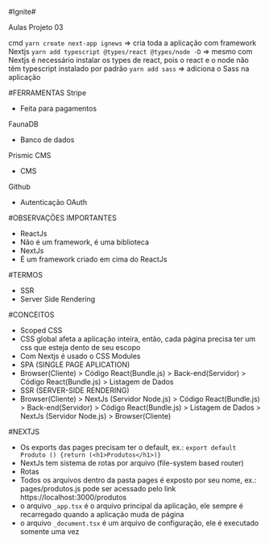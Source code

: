 #Ignite#

Aulas Projeto 03

cmd
```yarn create next-app ignews``` => cria toda a aplicação com framework Nextjs
```yarn add typescript @types/react @types/node -D``` => mesmo com Nextjs é necessário instalar os types de react, pois o react e o node não têm typescript instalado por padrão
```yarn add sass``` => adiciona o Sass na aplicação


#FERRAMENTAS
Stripe
 - Feita para pagamentos

FaunaDB
 - Banco de dados

Prismic CMS
 - CMS

Github
 - Autenticação OAuth


#OBSERVAÇÕES IMPORTANTES

 - ReactJs
  - Não é um framework, é uma biblioteca
 - NextJs
  - É um framework criado em cima do ReactJs


#TERMOS
 - SSR
  - Server Side Rendering


#CONCEITOS
 - Scoped CSS
  - CSS global afeta a aplicação inteira, então, cada página precisa ter um css que esteja dento de seu escopo
  - Com Nextjs é usado o CSS Modules
 - SPA (SINGLE PAGE APLICATION)
  - Browser(Cliente) > Código React(Bundle.js) > Back-end(Servidor) > Código React(Bundle.js) > Listagem de Dados
 - SSR (SERVER-SIDE RENDERING)
  - Browser(Cliente) > NextJs (Servidor Node.js) > Código React(Bundle.js) > Back-end(Servidor) > Código React(Bundle.js) > Listagem de Dados > NextJs (Servidor Node.js) > Browser(Cliente)


#NEXTJS
 - Os exports das pages precisam ter o default, ex.: ``````export default Produto () {return (<h1>Produtos</h1>)}``````
 - NextJs tem sistema de rotas por arquivo (file-system based router)
 - Rotas
  - Todos os arquivos dentro da pasta pages é exposto por seu nome, ex.: pages/produtos.js pode ser acessado pelo link https://localhost:3000/produtos
 - o arquivo ``````_app.tsx`````` é o arquivo principal da aplicação, ele sempre é recarregado quando a aplicação muda de página
 - o arquivo ``````_document.tsx`````` é um arquivo de configuração, ele é executado somente uma vez